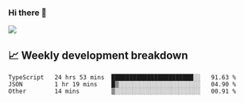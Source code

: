 ### Hi there 👋
<img align="center" src="https://github-readme-stats.vercel.app/api?username=Tumao727&show_icons=true&hide_title=true&theme=dracula" />


## 📈 Weekly development breakdown
<!--START_SECTION:waka-->

```text
TypeScript   24 hrs 53 mins  ███████████████████████░░   91.63 %
JSON         1 hr 19 mins    █▒░░░░░░░░░░░░░░░░░░░░░░░   04.90 %
Other        14 mins         ▒░░░░░░░░░░░░░░░░░░░░░░░░   00.91 %
```

<!--END_SECTION:waka-->